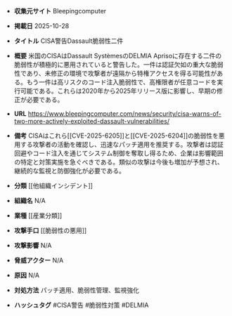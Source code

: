 - **収集元サイト**
Bleepingcomputer

- **掲載日**
2025-10-28

- **タイトル**
CISA警告Dassault脆弱性二件

- **概要**
米国のCISAはDassault SystèmesのDELMIA Aprisoに存在する二件の脆弱性が積極的に悪用されていると警告した。一件は認証欠如の重大な脆弱性であり、未修正の環境で攻撃者が遠隔から特権アクセスを得る可能性がある。もう一件は高リスクのコード注入脆弱性で、高権限者が任意コードを実行可能である。これらは2020年から2025年リリース版に影響し、早期の修正が必要である。

- **URL**
https://www.bleepingcomputer.com/news/security/cisa-warns-of-two-more-actively-exploited-dassault-vulnerabilities/

- **備考**
CISAはこれら[[CVE-2025-6205]]と[[CVE-2025-6204]]の脆弱性を悪用する攻撃者の活動を確認し、迅速なパッチ適用を推奨する。攻撃者は認証回避やコード注入を通じてシステム制御を奪取し得るため、企業は影響範囲の特定と対策実施を急ぐべきである。類似の攻撃は今後も増加が予想され、継続的な監視と防御強化が必要である。

- **分類**
[[他組織インシデント]]

- **組織名**
N/A

- **業種**
[[産業分類]]

- **攻撃手口**
[[脆弱性の悪用]]

- **攻撃影響**
N/A

- **脅威アクター**
N/A

- **原因**
N/A

- **対処方法**
パッチ適用、脆弱性管理、監視強化

- **ハッシュタグ**
#CISA警告 #脆弱性対策 #DELMIA
